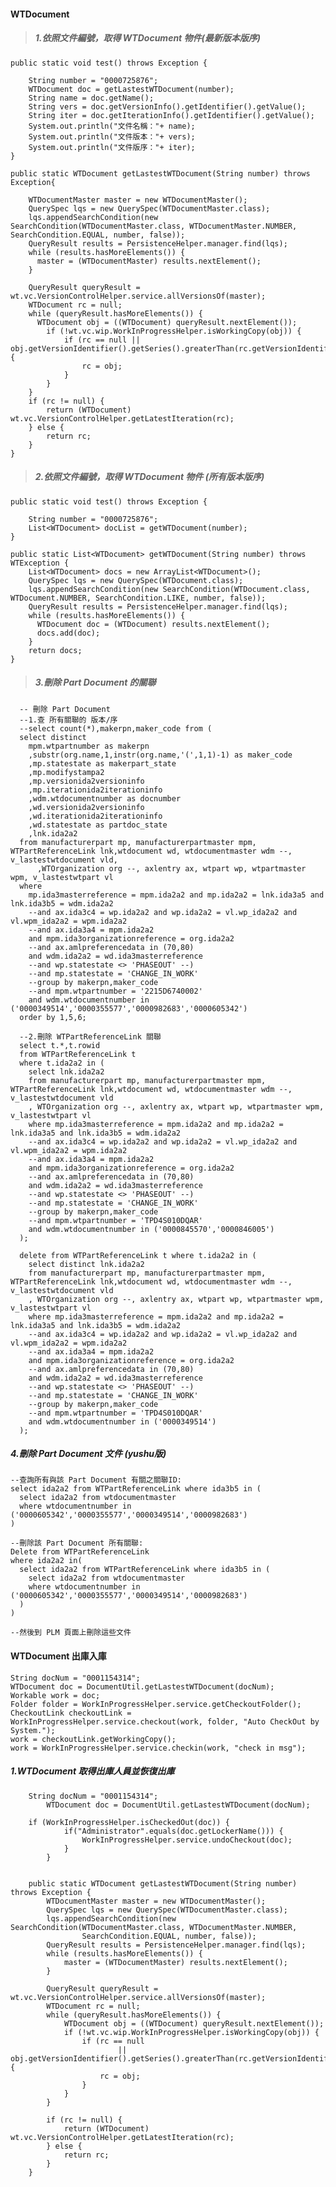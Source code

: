 
#### WTDocument

> ##### 1.依照文件編號，取得 WTDocument 物件(最新版本版序)

    public static void test() throws Exception {

        String number = "0000725876";
        WTDocument doc = getLastestWTDocument(number);
        String name = doc.getName();
        String vers = doc.getVersionInfo().getIdentifier().getValue();
        String iter = doc.getIterationInfo().getIdentifier().getValue();
        System.out.println("文件名稱："+ name);
        System.out.println("文件版本："+ vers);
        System.out.println("文件版序："+ iter);
    }

    public static WTDocument getLastestWTDocument(String number) throws Exception{

        WTDocumentMaster master = new WTDocumentMaster();
        QuerySpec lqs = new QuerySpec(WTDocumentMaster.class);
        lqs.appendSearchCondition(new SearchCondition(WTDocumentMaster.class, WTDocumentMaster.NUMBER, SearchCondition.EQUAL, number, false));
        QueryResult results = PersistenceHelper.manager.find(lqs);
        while (results.hasMoreElements()) {
          master = (WTDocumentMaster) results.nextElement();
        }

        QueryResult queryResult = wt.vc.VersionControlHelper.service.allVersionsOf(master);
        WTDocument rc = null;
        while (queryResult.hasMoreElements()) {
          WTDocument obj = ((WTDocument) queryResult.nextElement());
            if (!wt.vc.wip.WorkInProgressHelper.isWorkingCopy(obj)) {
                if (rc == null || obj.getVersionIdentifier().getSeries().greaterThan(rc.getVersionIdentifier().getSeries())) {
                    rc = obj;
                }
            }
        }
        if (rc != null) {
            return (WTDocument) wt.vc.VersionControlHelper.getLatestIteration(rc);
        } else {
            return rc;
        }
    }
> ##### 2.依照文件編號，取得 WTDocument 物件 (所有版本版序)

    public static void test() throws Exception {

        String number = "0000725876";
        List<WTDocument> docList = getWTDocument(number);
    }

    public static List<WTDocument> getWTDocument(String number) throws WTException {
        List<WTDocument> docs = new ArrayList<WTDocument>();
        QuerySpec lqs = new QuerySpec(WTDocument.class);
        lqs.appendSearchCondition(new SearchCondition(WTDocument.class, WTDocument.NUMBER, SearchCondition.LIKE, number, false));
        QueryResult results = PersistenceHelper.manager.find(lqs);
        while (results.hasMoreElements()) {
          WTDocument doc = (WTDocument) results.nextElement();
          docs.add(doc);
        }
        return docs;
    }

> ##### 3.刪除 Part Document 的關聯

      -- 刪除 Part Document
      --1.查 所有關聯的 版本/序
      --select count(*),makerpn,maker_code from (
      select distinct
        mpm.wtpartnumber as makerpn
        ,substr(org.name,1,instr(org.name,'(',1,1)-1) as maker_code
        ,mp.statestate as makerpart_state
        ,mp.modifystampa2
        ,mp.versionida2versioninfo
        ,mp.iterationida2iterationinfo
        ,wdm.wtdocumentnumber as docnumber
        ,wd.versionida2versioninfo
        ,wd.iterationida2iterationinfo
        ,wd.statestate as partdoc_state
        ,lnk.ida2a2
      from manufacturerpart mp, manufacturerpartmaster mpm, WTPartReferenceLink lnk,wtdocument wd, wtdocumentmaster wdm --, v_lastestwtdocument vld,
          ,WTOrganization org --, axlentry ax, wtpart wp, wtpartmaster wpm, v_lastestwtpart vl
      where
        mp.ida3masterreference = mpm.ida2a2 and mp.ida2a2 = lnk.ida3a5 and lnk.ida3b5 = wdm.ida2a2
        --and ax.ida3c4 = wp.ida2a2 and wp.ida2a2 = vl.wp_ida2a2 and vl.wpm_ida2a2 = wpm.ida2a2
        --and ax.ida3a4 = mpm.ida2a2
        and mpm.ida3organizationreference = org.ida2a2
        --and ax.amlpreferencedata in (70,80)
        and wdm.ida2a2 = wd.ida3masterreference
        --and wp.statestate <> 'PHASEOUT' --)
        --and mp.statestate = 'CHANGE_IN_WORK'
        --group by makerpn,maker_code
        --and mpm.wtpartnumber = '2215D6740002'
        and wdm.wtdocumentnumber in ('0000349514','0000355577','0000982683','0000605342')
      order by 1,5,6;

      --2.刪除 WTPartReferenceLink 關聯
      select t.*,t.rowid
      from WTPartReferenceLink t
      where t.ida2a2 in (
        select lnk.ida2a2
        from manufacturerpart mp, manufacturerpartmaster mpm, WTPartReferenceLink lnk,wtdocument wd, wtdocumentmaster wdm --, v_lastestwtdocument vld
        , WTOrganization org --, axlentry ax, wtpart wp, wtpartmaster wpm, v_lastestwtpart vl
        where mp.ida3masterreference = mpm.ida2a2 and mp.ida2a2 = lnk.ida3a5 and lnk.ida3b5 = wdm.ida2a2
        --and ax.ida3c4 = wp.ida2a2 and wp.ida2a2 = vl.wp_ida2a2 and vl.wpm_ida2a2 = wpm.ida2a2
        --and ax.ida3a4 = mpm.ida2a2
        and mpm.ida3organizationreference = org.ida2a2
        --and ax.amlpreferencedata in (70,80)
        and wdm.ida2a2 = wd.ida3masterreference
        --and wp.statestate <> 'PHASEOUT' --)
        --and mp.statestate = 'CHANGE_IN_WORK'
        --group by makerpn,maker_code
        --and mpm.wtpartnumber = 'TPD4S010DQAR'
        and wdm.wtdocumentnumber in ('0000845570','0000846005')
      );

      delete from WTPartReferenceLink t where t.ida2a2 in (
        select distinct lnk.ida2a2
        from manufacturerpart mp, manufacturerpartmaster mpm, WTPartReferenceLink lnk,wtdocument wd, wtdocumentmaster wdm --, v_lastestwtdocument vld
        , WTOrganization org --, axlentry ax, wtpart wp, wtpartmaster wpm, v_lastestwtpart vl
        where mp.ida3masterreference = mpm.ida2a2 and mp.ida2a2 = lnk.ida3a5 and lnk.ida3b5 = wdm.ida2a2
        --and ax.ida3c4 = wp.ida2a2 and wp.ida2a2 = vl.wp_ida2a2 and vl.wpm_ida2a2 = wpm.ida2a2
        --and ax.ida3a4 = mpm.ida2a2
        and mpm.ida3organizationreference = org.ida2a2
        --and ax.amlpreferencedata in (70,80)
        and wdm.ida2a2 = wd.ida3masterreference
        --and wp.statestate <> 'PHASEOUT' --)
        --and mp.statestate = 'CHANGE_IN_WORK'
        --group by makerpn,maker_code
        --and mpm.wtpartnumber = 'TPD4S010DQAR'
        and wdm.wtdocumentnumber in ('0000349514')
      );


##### 4.刪除 Part Document 文件 (yushu版) 	

    --查詢所有與該 Part Document 有關之關聯ID:							
    select ida2a2 from WTPartReferenceLink where ida3b5 in (							
      select ida2a2 from wtdocumentmaster 							
      where wtdocumentnumber in ('0000605342','0000355577','0000349514','0000982683')							
    )							
                  
    --刪除該 Part Document 所有關聯:							
    Delete from WTPartReferenceLink 							
    where ida2a2 in(							
      select ida2a2 from WTPartReferenceLink where ida3b5 in (							
        select ida2a2 from wtdocumentmaster 							
        where wtdocumentnumber in ('0000605342','0000355577','0000349514','0000982683')							
      )							
    )							
           
    --然後到 PLM 頁面上刪除這些文件


#### WTDocument 出庫入庫


```
String docNum = "0001154314";
WTDocument doc = DocumentUtil.getLastestWTDocument(docNum);
Workable work = doc;
Folder folder = WorkInProgressHelper.service.getCheckoutFolder();
CheckoutLink checkoutLink = WorkInProgressHelper.service.checkout(work, folder, "Auto CheckOut by System.");
work = checkoutLink.getWorkingCopy();
work = WorkInProgressHelper.service.checkin(work, "check in msg"); 

```

##### 1.WTDocument 取得出庫人員並恢復出庫


```
    String docNum = "0001154314";
		WTDocument doc = DocumentUtil.getLastestWTDocument(docNum);

    if (WorkInProgressHelper.isCheckedOut(doc)) {
			if("Administrator".equals(doc.getLockerName())) {
				WorkInProgressHelper.service.undoCheckout(doc);
			}
		}
    
```



```
	public static WTDocument getLastestWTDocument(String number) throws Exception {
		WTDocumentMaster master = new WTDocumentMaster();
		QuerySpec lqs = new QuerySpec(WTDocumentMaster.class);
		lqs.appendSearchCondition(new SearchCondition(WTDocumentMaster.class, WTDocumentMaster.NUMBER,
				SearchCondition.EQUAL, number, false));
		QueryResult results = PersistenceHelper.manager.find(lqs);
		while (results.hasMoreElements()) {
			master = (WTDocumentMaster) results.nextElement();
		}

		QueryResult queryResult = wt.vc.VersionControlHelper.service.allVersionsOf(master);
		WTDocument rc = null;
		while (queryResult.hasMoreElements()) {
			WTDocument obj = ((WTDocument) queryResult.nextElement());
			if (!wt.vc.wip.WorkInProgressHelper.isWorkingCopy(obj)) {
				if (rc == null
						|| obj.getVersionIdentifier().getSeries().greaterThan(rc.getVersionIdentifier().getSeries())) {
					rc = obj;
				}
			}
		}

		if (rc != null) {
			return (WTDocument) wt.vc.VersionControlHelper.getLatestIteration(rc);
		} else {
			return rc;
		}
	}

```